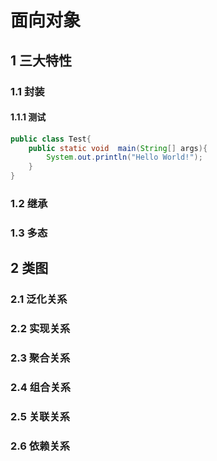 # 面向对象

## 1 三大特性

### 1.1 封装

#### 1.1.1 测试
```java
public class Test{
    public static void  main(String[] args){
        System.out.println("Hello World!");
    }
}
```

### 1.2 继承

### 1.3 多态

## 2 类图

### 2.1 泛化关系

### 2.2 实现关系

### 2.3 聚合关系

### 2.4 组合关系

### 2.5 关联关系

### 2.6 依赖关系

